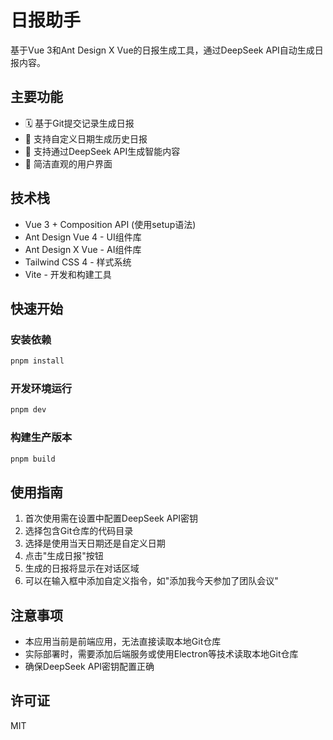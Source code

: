 # 日报助手

基于Vue 3和Ant Design X Vue的日报生成工具，通过DeepSeek API自动生成日报内容。

## 主要功能

- 🗓️ 基于Git提交记录生成日报
- 📅 支持自定义日期生成历史日报
- 🤖 支持通过DeepSeek API生成智能内容
- 🔧 简洁直观的用户界面

## 技术栈

- Vue 3 + Composition API (使用setup语法)
- Ant Design Vue 4 - UI组件库
- Ant Design X Vue - AI组件库
- Tailwind CSS 4 - 样式系统
- Vite - 开发和构建工具

## 快速开始

### 安装依赖

```sh
pnpm install
```

### 开发环境运行

```sh
pnpm dev
```

### 构建生产版本

```sh
pnpm build
```

## 使用指南

1. 首次使用需在设置中配置DeepSeek API密钥
2. 选择包含Git仓库的代码目录
3. 选择是使用当天日期还是自定义日期
4. 点击"生成日报"按钮
5. 生成的日报将显示在对话区域
6. 可以在输入框中添加自定义指令，如"添加我今天参加了团队会议"

## 注意事项

- 本应用当前是前端应用，无法直接读取本地Git仓库
- 实际部署时，需要添加后端服务或使用Electron等技术读取本地Git仓库
- 确保DeepSeek API密钥配置正确

## 许可证

MIT
